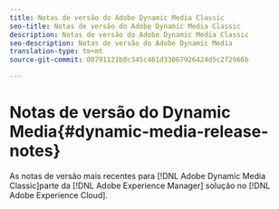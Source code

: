 ```yaml
---
title: Notas de versão do Adobe Dynamic Media Classic
seo-title: Notas de versão do Adobe Dynamic Media Classic
description: Notas de versão do Adobe Dynamic Media Classic
seo-description: Notas de versão do Adobe Dynamic Media
translation-type: tm+mt
source-git-commit: 00791121b8c345c461d33067926424d5c2f2966b

---
```



# Notas de versão do Dynamic Media{#dynamic-media-release-notes}

As notas de versão mais recentes para [!DNL Adobe Dynamic Media Classic]parte da [!DNL Adobe Experience Manager] solução no [!DNL Adobe Experience Cloud].